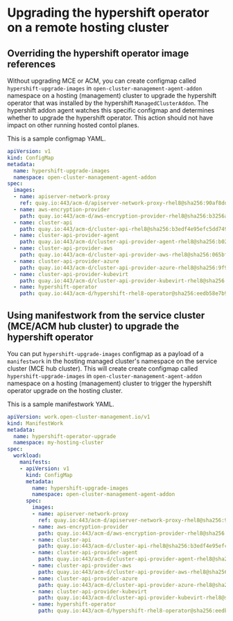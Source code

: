 # Upgrading the hypershift operator on a remote hosting cluster

## Overriding the hypershift operator image references

Without upgrading MCE or ACM, you can create configmap called `hypershift-upgrade-images` in `open-cluster-management-agent-addon` namespace on a hosting (management) cluster to upgrade the hypershift operator that was installed by the hypershift `ManagedClusterAddon`. The hypershift addon agent watches this specific configmap and determines whether to upgrade the hypershift operator. This action should not have impact on other running hosted contol planes.

This is a sample configmap YAML.

```YAML
apiVersion: v1
kind: ConfigMap
metadata:
  name: hypershift-upgrade-images
  namespace: open-cluster-management-agent-addon
spec:
  images:
  - name: apiserver-network-proxy
    ref: quay.io:443/acm-d/apiserver-network-proxy-rhel8@sha256:90af8dd96676f1b07d9420924628ffe91682971d377030fe752d1bae226c8ffe
  - name: aws-encryption-provider
    path: quay.io:443/acm-d/aws-encryption-provider-rhel8@sha256:b3256a9a917f0895bb0973a5ee690dc649b66b9c8e14da789e6fa352e2bece4c
  - name: cluster-api
    path: quay.io:443/acm-d/cluster-api-rhel8@sha256:b3edf4e95efc5dd749b938d85be63fc7b927f7c7b6d088fae3a4700f756f7c6f
  - name: cluster-api-provider-agent
    path: quay.io:443/acm-d/cluster-api-provider-agent-rhel8@sha256:b02c207a1fc77da4d5e33b5cadf5f79da445a6656f26004b186a7cadbf19a74d
  - name: cluster-api-provider-aws
    path: quay.io:443/acm-d/cluster-api-provider-aws-rhel8@sha256:065bf16f8a18a6de58ed522e4bbcdc2b744a9f89d73a39bdd36dcc297c493c39
  - name: cluster-api-provider-azure
    path: quay.io:443/acm-d/cluster-api-provider-azure-rhel8@sha256:9f9061f05c1a794b6ece36b481b107646bafe411457cfdc73bcc64c102c12ae4
  - name: cluster-api-provider-kubevirt
    path: quay.io:443/acm-d/cluster-api-provider-kubevirt-rhel8@sha256:b76fc28b739b24a3b367000c47b973220252f5e8cd01a0243e54ba9aab79d298
  - name: hypershift-operator
    path: quay.io:443/acm-d/hypershift-rhel8-operator@sha256:eedb58e7b9c4d9e49c6c53d1b5b97dfddcdffe839bbffd4fb950760715d24244
```

## Using manifestwork from the service cluster (MCE/ACM hub cluster) to upgrade the hypershift operator

You can put `hypershift-upgrade-images` configmap as a payload of a `manifestwork` in the hosting managed cluster's namespace on the service cluster (MCE hub cluster). This will create create configmap called `hypershift-upgrade-images` in `open-cluster-management-agent-addon` namespace on a hosting (management) cluster to trigger the hypershift operator upgrade on the hosting cluster.

This is a sample manifestwork YAML.

```YAML
apiVersion: work.open-cluster-management.io/v1
kind: ManifestWork
metadata:
  name: hypershift-operator-upgrade
  namespace: my-hosting-cluster
spec:
  workload:
    manifests:
    - apiVersion: v1
      kind: ConfigMap
      metadata:
        name: hypershift-upgrade-images
        namespace: open-cluster-management-agent-addon
      spec:
        images:
        - name: apiserver-network-proxy
          ref: quay.io:443/acm-d/apiserver-network-proxy-rhel8@sha256:90af8dd96676f1b07d9420924628ffe91682971d377030fe752d1bae226c8ffe
        - name: aws-encryption-provider
          path: quay.io:443/acm-d/aws-encryption-provider-rhel8@sha256:b3256a9a917f0895bb0973a5ee690dc649b66b9c8e14da789e6fa352e2bece4c
        - name: cluster-api
          path: quay.io:443/acm-d/cluster-api-rhel8@sha256:b3edf4e95efc5dd749b938d85be63fc7b927f7c7b6d088fae3a4700f756f7c6f
        - name: cluster-api-provider-agent
          path: quay.io:443/acm-d/cluster-api-provider-agent-rhel8@sha256:b02c207a1fc77da4d5e33b5cadf5f79da445a6656f26004b186a7cadbf19a74d
        - name: cluster-api-provider-aws
          path: quay.io:443/acm-d/cluster-api-provider-aws-rhel8@sha256:065bf16f8a18a6de58ed522e4bbcdc2b744a9f89d73a39bdd36dcc297c493c39
        - name: cluster-api-provider-azure
          path: quay.io:443/acm-d/cluster-api-provider-azure-rhel8@sha256:9f9061f05c1a794b6ece36b481b107646bafe411457cfdc73bcc64c102c12ae4
        - name: cluster-api-provider-kubevirt
          path: quay.io:443/acm-d/cluster-api-provider-kubevirt-rhel8@sha256:b76fc28b739b24a3b367000c47b973220252f5e8cd01a0243e54ba9aab79d298
        - name: hypershift-operator
          path: quay.io:443/acm-d/hypershift-rhel8-operator@sha256:eedb58e7b9c4d9e49c6c53d1b5b97dfddcdffe839bbffd4fb950760715d24244
```